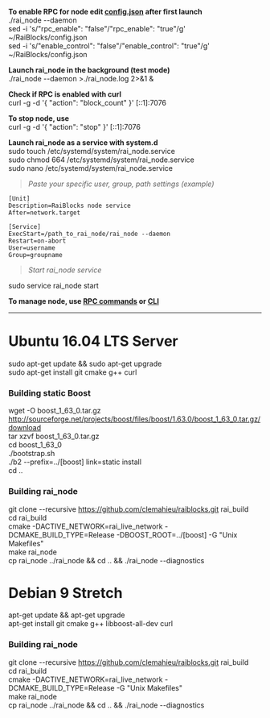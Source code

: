 **To enable RPC for node edit [config.json](https://github.com/clemahieu/raiblocks/wiki/config.json) after first launch**   
./rai_node --daemon  
sed -i 's/"rpc_enable": "false"/"rpc_enable": "true"/g' ~/RaiBlocks/config.json   
sed -i 's/"enable_control": "false"/"enable_control": "true"/g' ~/RaiBlocks/config.json   

**Launch rai_node in the background (test mode)**   
./rai_node --daemon >./rai_node.log 2>&1 &   

**Check if RPC is enabled with curl**   
curl -g -d '{ "action": "block_count" }' [::1]:7076   

**To stop node, use**   
curl -g -d '{ "action": "stop" }' [::1]:7076   

**Launch rai_node as a service with system.d**   
sudo touch /etc/systemd/system/rai_node.service   
sudo chmod 664 /etc/systemd/system/rai_node.service   
sudo nano /etc/systemd/system/rai_node.service   
>_Paste your specific user, group, path settings (example)_   
    
    [Unit]
    Description=RaiBlocks node service
    After=network.target
    
    [Service]
    ExecStart=/path_to_rai_node/rai_node --daemon
    Restart=on-abort
    User=username
    Group=groupname
>_Start rai_node service_    

sudo service rai_node start
    
    
**To manage node, use [RPC commands](https://github.com/clemahieu/raiblocks/wiki/RPC-protocol) or [CLI](https://github.com/clemahieu/raiblocks/wiki/Command-line-interface)**   

***

# Ubuntu 16.04 LTS Server
sudo apt-get update && sudo apt-get upgrade   
sudo apt-get install git cmake g++ curl   
### Building static Boost
wget -O boost_1_63_0.tar.gz http://sourceforge.net/projects/boost/files/boost/1.63.0/boost_1_63_0.tar.gz/download   
tar xzvf boost_1_63_0.tar.gz   
cd boost_1_63_0   
./bootstrap.sh   
./b2 --prefix=../[boost] link=static install   
cd ..
### Building rai_node
git clone --recursive https://github.com/clemahieu/raiblocks.git rai_build   
cd rai_build   
cmake -DACTIVE_NETWORK=rai_live_network -DCMAKE_BUILD_TYPE=Release -DBOOST_ROOT=../[boost] -G "Unix Makefiles"   
make rai_node   
cp rai_node ../rai_node && cd .. && ./rai_node --diagnostics   


# Debian 9 Stretch
apt-get update && apt-get upgrade   
apt-get install git cmake g++ libboost-all-dev curl   
### Building rai_node
git clone --recursive https://github.com/clemahieu/raiblocks.git rai_build   
cd rai_build   
cmake -DACTIVE_NETWORK=rai_live_network -DCMAKE_BUILD_TYPE=Release -G "Unix Makefiles"   
make rai_node   
cp rai_node ../rai_node && cd .. && ./rai_node --diagnostics   
